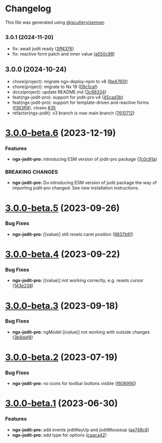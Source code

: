 # Changelog

This file was generated using [@jscutlery/semver](https://github.com/jscutlery/semver).

## <small>3.0.1 (2024-11-20)</small>

* fix: await jodit ready ([3ff4376](https://github.com/julianpoemp/ngx-jodit/commit/3ff4376))
* fix: reactive form patch and inner value ([a550c98](https://github.com/julianpoemp/ngx-jodit/commit/a550c98))



## 3.0.0 (2024-10-24)

* chore(project): migrate ngx-deploy-npm to v8 ([9e4765f](https://github.com/julianpoemp/ngx-jodit/commit/9e4765f))
* chore(project): migrate to Nx 19 ([09c1caf](https://github.com/julianpoemp/ngx-jodit/commit/09c1caf))
* docs(project): update README.md ([3c98334](https://github.com/julianpoemp/ngx-jodit/commit/3c98334))
* feat(ngx-jodit-pro): support for jodit-pro v4 ([45cad3b](https://github.com/julianpoemp/ngx-jodit/commit/45cad3b))
* feat(ngx-jodit-pro): support for template-driven and reactive forms ([f363ff4](https://github.com/julianpoemp/ngx-jodit/commit/f363ff4)), closes [#35](https://github.com/julianpoemp/ngx-jodit/issues/35)
* refactor(ngx-jodit): v3 branch is now main branch ([7610712](https://github.com/julianpoemp/ngx-jodit/commit/7610712))



# [3.0.0-beta.6](https://github.com/julianpoemp/ngx-jodit/compare/ngx-jodit-pro-3.0.0-beta.5...ngx-jodit-pro-3.0.0-beta.6) (2023-12-19)


### Features

* **ngx-jodit-pro:** introducing ESM version of jodit-pro package ([7c0c91a](https://github.com/julianpoemp/ngx-jodit/commit/7c0c91a8374b0035d9dd8a0fb079530aec71eab1))


### BREAKING CHANGES

* **ngx-jodit-pro:** Du introducing ESM version of jodit package the way of importing jodit-pro changed. See new installation instructions.



# [3.0.0-beta.5](https://github.com/julianpoemp/ngx-jodit/compare/ngx-jodit-pro-3.0.0-beta.4...ngx-jodit-pro-3.0.0-beta.5) (2023-09-26)


### Bug Fixes

* **ngx-jodit-pro:** [(value)] still resets caret position ([9837b91](https://github.com/julianpoemp/ngx-jodit/commit/9837b91c09cb6388070c9491a42d2e430c2434a8))



# [3.0.0-beta.4](https://github.com/julianpoemp/ngx-jodit/compare/ngx-jodit-pro-3.0.0-beta.3...ngx-jodit-pro-3.0.0-beta.4) (2023-09-22)


### Bug Fixes

* **ngx-jodit-pro:** [(value)] not working correctly, e.g. resets cursor ([143e238](https://github.com/julianpoemp/ngx-jodit/commit/143e2381520de9eb7b10d345a554c90c4df67e19))



# [3.0.0-beta.3](https://github.com/julianpoemp/ngx-jodit/compare/ngx-jodit-pro-3.0.0-beta.2...ngx-jodit-pro-3.0.0-beta.3) (2023-09-18)


### Bug Fixes

* **ngx-jodit-pro:** ngModel [(value)] not working with outside changes ([3b6daf8](https://github.com/julianpoemp/ngx-jodit/commit/3b6daf88680ddddfe2637258aba425e980eaee24))



# [3.0.0-beta.2](https://github.com/julianpoemp/ngx-jodit/compare/ngx-jodit-pro-3.0.0-beta.1...ngx-jodit-pro-3.0.0-beta.2) (2023-07-19)


### Bug Fixes

* **ngx-jodit-pro:** no icons for toolbar buttons visible ([f606990](https://github.com/julianpoemp/ngx-jodit/commit/f60699037ab2b8892e6fb0963bdbd8444f0f14c6))



# [3.0.0-beta.1](https://github.com/julianpoemp/ngx-jodit/compare/ngx-jodit-pro-3.0.0-beta.0...ngx-jodit-pro-3.0.0-beta.1) (2023-06-30)


### Features

* **ngx-jodit-pro:** add events joditKeyUp and joditMouseup ([ae748c8](https://github.com/julianpoemp/ngx-jodit/commit/ae748c8e18e6e2502b665a17f611e1b69c938505))
* **ngx-jodit-pro:** add type for options ([caaca42](https://github.com/julianpoemp/ngx-jodit/commit/caaca4202fe29fb35815ec332cb5ccb721059b4c))

